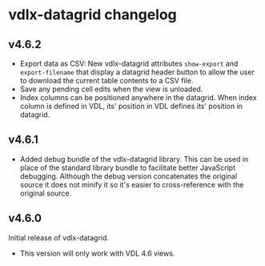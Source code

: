 # vdlx-datagrid changelog

## v4.6.2

- Export data as CSV: New vdlx-datagrid attributes `show-export` and `export-filename` that display a datagrid header 
  button to allow the user to download the current table contents to a CSV file.
- Save any pending cell edits when the view is unloaded. 
- Index columns can be positioned anywhere in the datagrid. When index column is defined in VDL, its' position in VDL defines its'
  position in datagrid.

## v4.6.1

- Added debug bundle of the vdlx-datagrid library. This can be used in place of the standard library bundle to facilitate 
  better JavaScript debugging. Although the debug version concatenates the original source it does not minify it so it's easier
  to cross-reference with the original source.

## v4.6.0

Initial release of vdlx-datagrid.

- This version will only work with VDL 4.6 views.
